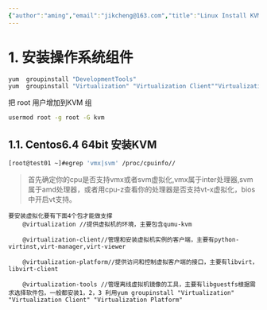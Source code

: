 ```yaml
---
{"author":"aming","email":"jikcheng@163.com","title":"Linux Install KVM","creation_date":"2022-06-27 15:57","Last modified date":"2022-11-25 16:00","tags":"Linux Install KVM","File Folder with relative path":"system/Doc/Linux/Linux Doc/Linux Server soft/KVM","remark":null,"other":null,"dg-publish":true,"permalink":"/system/doc/linux/linux-doc/linux-server-soft/kvm/linux-install-kvm/","dgPassFrontmatter":true}
---
```



# 1. 安装操作系统组件

```sh
yum  groupinstall "DevelopmentTools"
yum  groupinstall "Virtualization" "Virtualization Client""Virtualization Platform"
```
把 root 用户增加到KVM 组
```sh
usermod root -g root -G kvm
```


## 1.1. Centos6.4 64bit 安装KVM    

 ```sh
[root@test01 ~]#egrep 'vmx|svm' /proc/cpuinfo//
```
>  首先确定你的cpu是否支持vmx或者svm虚拟化,vmx属于inter处理器,svm属于amd处理器，或者用cpu-z查看你的处理器是否支持vt-x虚拟化，bios中开启vt支持。

    要安装虚拟化要有下面4个包才能做支撑
        @virtualization //提供虚拟机的环境，主要包含qumu-kvm

        @virtualization-client//管理和安装虚拟机实例的客户端，主要有python-virtinst,virt-manager,virt-viewer

        @virtualization-platform//提供访问和控制虚拟客户端的接口，主要有libvirt，libvirt-client

        @virtualization-tools //管理离线虚拟机镜像的工具，主要有libguestfs根据需求选择软件包，一般都安装1，2，3 利用yum groupinstall "Virtualization" "Virtualization Client" "Virtualization Platform"
